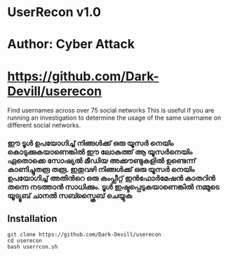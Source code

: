 # UserRecon v1.0
# Author: Cyber Attack
# https://github.com/Dark-Devill/userecon

Find usernames across over 75 social networks
This is useful if you are running an investigation to determine the usage of the same username on different social networks.


### ഈ ടൂൾ ഉപയോഗിച്ച് നിങ്ങൾക്ക് ഒരു യൂസർ നെയിം കൊടുക്കുകയാണെങ്കിൽ ഈ ലോകത്ത് ആ യൂസർനെയിം ഏതൊക്കെ സോഷ്യൽ മീഡിയ അക്കൗണ്ടുകളിൽ ഉണ്ടെന്ന് കാണിച്ചുതരൂ തരൂ. ഇതുവഴി നിങ്ങൾക്ക് ഒരു യൂസർ നെയിം ഉപയോഗിച്ച് അതിൻറെ ഒരു കംപ്ലീറ്റ് ഇൻഫോർമേഷൻ കാതറിൻ തന്നെ നടത്താൻ സാധിക്കും. ടൂൾ ഇഷ്ടപ്പെടുകയാണെങ്കിൽ നമ്മുടെ യൂട്യൂബ് ചാനൽ സബ്സ്ക്രൈബ് ചെയ്യുക 



## Installation

``` 
git clone https://github.com/Dark-Devill/userecon
cd userecon
bash userrcon.sh

```
